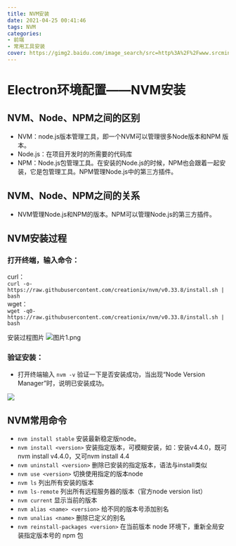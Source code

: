 ```yaml
---
title: NVM安装
date: 2021-04-25 00:41:46
tags: NVM
categories: 
- 前端
- 常用工具安装
cover: https://gimg2.baidu.com/image_search/src=http%3A%2F%2Fwww.srcmini.com%2Fwp-content%2Fuploads%2F2019%2F07%2F639a9c0d19181a1.jpg&refer=http%3A%2F%2Fwww.srcmini.com&app=2002&size=f9999,10000&q=a80&n=0&g=0n&fmt=jpeg?sec=1621877613&t=9edb094168234607c845c69b06823ed4
---
```


# **Electron环境配置——NVM安装**
## NVM、Node、NPM之间的区别
- NVM：node.js版本管理工具，即一个NVM可以管理很多Node版本和NPM 版本。   
- Node.js：在项目开发时的所需要的代码库  
- NPM：Node.js包管理工具。在安装的Node.js的时候，NPM也会跟着一起安装，它是包管理工具。NPM管理Node.js中的第三方插件。

## NVM、Node、NPM之间的关系 
- NVM管理Node.js和NPM的版本。NPM可以管理Node.js的第三方插件。  

## NVM安装过程 
### 打开终端，输入命令：  
curl：  
    `curl -o- https://raw.githubusercontent.com/creationix/nvm/v0.33.8/install.sh | bash`  
wget：  
    `wget -q0- https://raw.githubusercontent.com/creationix/nvm/v0.33.8/install.sh | bash`  

安装过程图片
![图片1.png](https://i.loli.net/2021/04/25/hoNi96yHEVq37Ug.png)  

### 验证安装：  
- 打开终端输入 `nvm -v` 验证一下是否安装成功，当出现“Node Version Manager”时，说明已安装成功。  

![](https://www.hualigs.cn/image/6084545278528.jpg)  

## NVM常用命令 
- `nvm install stable` 安装最新稳定版node。  
- `nvm install <version>`  安装指定版本，可模糊安装，如：安装v4.4.0，既可nvm install v4.4.0，又可nvm install 4.4  
- `nvm uninstall <version>`  删除已安装的指定版本，语法与install类似  
- `nvm use <version>`  切换使用指定的版本node  
- `nvm ls`  列出所有安装的版本  
- `nvm ls-remote`  列出所有远程服务器的版本（官方node version list）  
- `nvm current`  显示当前的版本  
- `nvm alias <name> <version>`  给不同的版本号添加别名  
- `nvm unalias <name>`  删除已定义的别名  
- `nvm reinstall-packages <version>`  在当前版本 node 环境下，重新全局安装指定版本号的 npm 包
